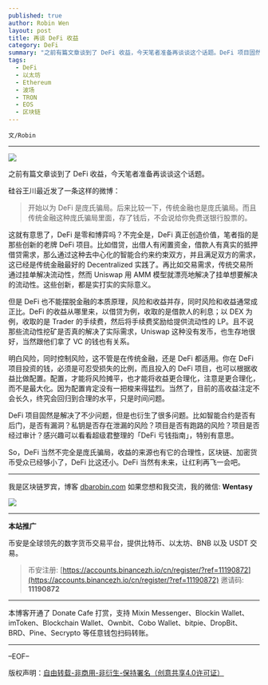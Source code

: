 ```yaml
---
published: true
author: Robin Wen
layout: post
title: 再谈 DeFi 收益
category: DeFi
summary: "之前有篇文章谈到了 DeFi 收益，今天笔者准备再谈谈这个话题。DeFi 项目固然是解决了不少问题，但是也衍生了很多问题。比如智能合约是否有后门，是否有漏洞？私钥是否存在泄漏的风险？项目是否有跑路的风险？项目是否经过审计？感兴趣可以看看超级君整理的「DeFi 亏钱指南」，特别有意思。So，DeFi 当然不完全是庞氏骗局，收益的来源也有它的合理性，区块链、加密货币受众已经够小了，DeFi 比这还小。DeFi 当然有未来，让红利再飞一会吧。"
tags:
  - DeFi
  - 以太坊
  - Ethereum
  - 波场
  - TRON
  - EOS
  - 区块链
---
```


`文/Robin`

***

![](https://cdn.dbarobin.com/jbzwxfw.png)

之前有篇文章谈到了 DeFi 收益，今天笔者准备再谈谈这个话题。

硅谷王川最近发了一条这样的微博：

> 开始以为 DeFi 是庞氏骗局。后来比较一下，传统金融也是庞氏骗局。而且传统金融这种庞氏骗局里面，存了钱后，不会说给你免费送银行股票的。 ​​​​

这就有意思了，DeFi 是零和博弈吗？不完全是，DeFi 真正创造价值，笔者指的是那些创新的老牌 DeFi 项目。比如借贷，出借人有闲置资金，借款人有真实的抵押借贷需求，那么通过这种去中心化的智能合约来约束双方，并且满足双方的需求，这已经是传统金融最好的 Decentralized 实践了。再比如交易需求，传统交易所通过挂单解决流动性，然而 Uniswap 用 AMM 模型就漂亮地解决了挂单想要解决的流动性。这些创新，都是实打实的实际意义。

但是 DeFi 也不能摆脱金融的本质原理，风险和收益并存，同时风险和收益通常成正比。DeFi 的收益从哪里来，以借贷为例，收取的是借款人的利息；以 DEX 为例，收取的是 Trader 的手续费，然后将手续费奖励给提供流动性的 LP。且不说那些流动性挖矿是否真的解决了实际需求，Uniswap 这种没有发币，也生存地很好，当然跟他们拿了 VC 的钱也有关系。

明白风险，同时控制风险，这不管是在传统金融，还是 DeFi 都适用。你在 DeFi 项目投资的钱，必须是可忍受损失的比例，而且投入的 DeFi 项目，也可以根据收益比做配置。配置，才能将风险摊平，也才能将收益更合理化，注意是更合理化，而不是最大化。因为配置肯定没有一把梭来得猛烈。当然了，目前的高收益注定不会长久，终究会回归到合理的水平，只是时间问题。​

DeFi 项目固然是解决了不少问题，但是也衍生了很多问题。比如智能合约是否有后门，是否有漏洞？私钥是否存在泄漏的风险？项目是否有跑路的风险？项目是否经过审计？感兴趣可以看看超级君整理的「DeFi 亏钱指南」，特别有意思。

So，DeFi 当然不完全是庞氏骗局，收益的来源也有它的合理性，区块链、加密货币受众已经够小了，DeFi 比这还小。DeFi 当然有未来，让红利再飞一会吧。

***

我是区块链罗宾，博客 [dbarobin.com](https://dbarobin.com/)
如果您想和我交流，我的微信: **Wentasy**

![](https://cdn.dbarobin.com/v4yywe2.png)

***

**本站推广**

币安是全球领先的数字货币交易平台，提供比特币、以太坊、BNB 以及 USDT 交易。

> 币安注册: [https://accounts.binancezh.io/cn/register/?ref=11190872](https://accounts.binancezh.io/cn/register/?ref=11190872)
> 邀请码: **11190872**

***

本博客开通了 Donate Cafe 打赏，支持 Mixin Messenger、Blockin Wallet、imToken、Blockchain Wallet、Ownbit、Cobo Wallet、bitpie、DropBit、BRD、Pine、Secrypto 等任意钱包扫码转账。

<center>
    <div class="--donate-button"
         data-button-id="f8b9df0d-af9a-460d-8258-d3f435445075"
    ></div>
</center>

***

–EOF–

版权声明：[自由转载-非商用-非衍生-保持署名（创意共享4.0许可证）](http://creativecommons.org/licenses/by-nc-nd/4.0/deed.zh)